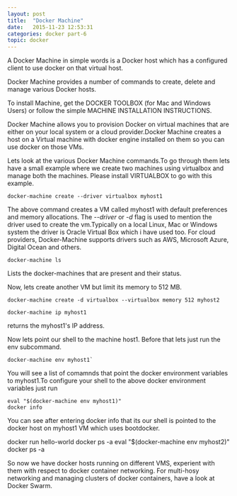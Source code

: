```yaml
---
layout: post
title:  "Docker Machine"
date:   2015-11-23 12:53:31
categories: docker part-6
topic: docker
---
```


A Docker Machine in simple words is a Docker host which has a configured client to use docker on that virtual host.

Docker Machine provides a number of commands to create, delete and manage various Docker hosts.

To install Machine, get the DOCKER TOOLBOX (for Mac and Windows Users) or follow the simple MACHINE INSTALLATION INSTRUCTIONS.

Docker Machine allows you to provision Docker on virtual machines that are either on your local system or a cloud provider.Docker Machine creates a host on a Virtual machine with docker engine installed on them so you can use docker on those VMs.

Lets look at the various Docker Machine commands.To go through them lets have a small example where we create two machines using virtualbox and manage both the machines.
Please install VIRTUALBOX to go with this example.

```
docker-machine create --driver virtualbox myhost1
```

The above command creates a VM called myhost1 with default preferences and memory allocations.
The *--driver* or *-d* flag is used to mention the driver used to create the vm.Typically on a local Linux, Mac or Windows system the driver is Oracle Virtual Box which i have used too. 
For cloud providers, Docker-Machine supports drivers such as AWS, Microsoft Azure, Digital Ocean and others. 

```
docker-machine ls
```

Lists the docker-machines that are present and their status.

Now, lets create another VM but limit its memory to 512 MB.

```
docker-machine create -d virtualbox --virtualbox memory 512 myhost2
```

```
docker-machine ip myhost1
```

returns the myhost1's IP address.

Now lets point our shell to the machine host1. Before that lets just run the env subcommand.

```
docker-machine env myhost1`
```

You will see a list of comamnds that point the docker environment variables to myhost1.To configure your shell to the above docker environment variables just run

```
eval "$(docker-machine env myhost1)"
docker info
```

You can see after entering docker info that its our shell is pointed to the docker host on myhost1 VM which uses bootdocker.


  docker run hello-world
  docker ps -a
  eval "$(docker-machine env myhost2)"
  docker ps -a


So now we have docker hosts running on different VMS, experient with them with respect to docker container networking.
For multi-hosy networking and managing clusters of docker containers, have a look at Docker Swarm.




